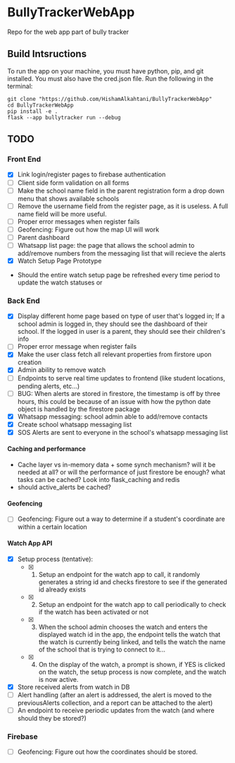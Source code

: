 # BullyTrackerWebApp

Repo for the web app part of bully tracker

## Build Intsructions

To run the app on your machine, you must have python, pip, and git installed. You must also have the cred.json file. Run the following in the terminal:

```shell
git clone "https://github.com/HishamAlkahtani/BullyTrackerWebApp"
cd BullyTrackerWebApp
pip install -e .
flask --app bullytracker run --debug
```

## TODO

### Front End
- [X] Link login/register pages to firebase authentication
- [ ] Client side form validation on all forms
- [ ] Make the school name field in the parent registration form a drop down menu that shows available schools
- [ ] Remove the username field from the register page, as it is useless. A full name field will be more useful.
- [ ] Proper error messages when register fails
- [ ] Geofencing: Figure out how the map UI will work
- [ ] Parent dashboard
- [ ] Whatsapp list page: the page that allows the school admin to add/remove numbers from the messaging list that will recieve the alerts
- [X] Watch Setup Page Prototype 
- Should the entire watch setup page be refreshed every time period to update the watch statuses or 
### Back End
- [X] Display different home page based on type of user that's logged in; If a school admin is logged in, they should see the dashboard of their school. If the logged in user is a parent, they should see their children's info
- [ ] Proper error message when register fails
- [X] Make the user class fetch all relevant properties from firstore upon creation
- [X] Admin ability to remove watch
- [ ] Endpoints to serve real time updates to frontend (like student locations, pending alerts, etc...)
- [ ] BUG: When alerts are stored in firestore, the timestamp is off by three hours, this could be because of an issue with how the python date object is handled by the firestore package
- [X] Whatsapp messaging: school admin able to add/remove contacts
- [X] Create school whatsapp messaging list
- [X] SOS Alerts are sent to everyone in the school's whatsapp messaging list
#### Caching and performance
- Cache layer vs in-memory data + some synch mechanism? will it be needed at all? or will the performance of just firestore be enough? what tasks can be cached? Look into flask_caching and redis
- should active_alerts be cached?
#### Geofencing
- [ ] Geofencing: Figure out a way to determine if a student's coordinate are within a certain location
#### Watch App API
- [X] Setup process (tentative):
    - [X] 1) Setup an endpoint for the watch app to call, it randomly generates a string id and checks firestore to see if the generated id already exists
    - [X] 2) Setup an endpoint for the watch app to call periodically to check if the watch has been activated or not
    - [X] 3) When the school admin chooses the watch and enters the displayed watch id in the app, the endpoint tells the watch that the watch is currently being linked, and tells the watch the name of the school that is trying to connect to it...
    - [X] 4) On the display of the watch, a prompt is shown, if YES is clicked on the watch, the setup process is now complete, and the watch is now active.
- [X] Store received alerts from watch in DB
- [ ] Alert handling (after an alert is addressed, the alert is moved to the previousAlerts collection, and a report can be attached to the alert)
- [ ] An endpoint to receive periodic updates from the watch (and where should they be stored?)
### Firebase
- [ ] Geofencing: Figure out how the coordinates should be stored.
